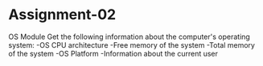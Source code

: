 # Assignment-02

OS Module Get the following information about the computer's operating system: -OS CPU architecture -Free memory of the system -Total memory of the system -OS Platform -Information about the current user
